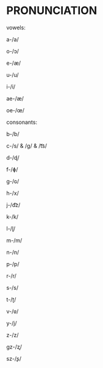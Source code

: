 # PRONUNCIATION

vowels:



a-/a/

o-/ɔ/

e-/æ/

u-/u/

i-/i/

ae-/æ/

oe-/œ/


consonants:



b-/b/

c-/s/ & /g/ & /t͡s/

d-/ɖ/

f-/ɸ/

g-/ɢ/

h-/x/

j-/d͡z/

k-/k/

l-/ɭ/

m-/m/

n-/n/

p-/p/

r-/r/

s-/s/

t-/ʈ/

v-/ʋ/

y-/j/

z-/z/

gz-/ʐ/

sz-/ʂ/
